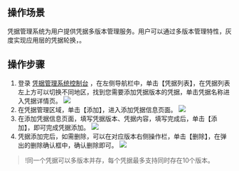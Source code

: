 ## 操作场景
凭据管理系统为用户提供凭据多版本管理服务。用户可以通过多版本管理特性，灰度实现应用层的凭据轮换，。
## 操作步骤
1. 登录 [凭据管理系统控制台](https://console.cloud.tencent.com/ssm) ，在左侧导航栏中，单击【凭据列表】，在凭据列表左上方可以切换不同地区，找到您需要添加凭据版本的凭据，单击凭据名称进入凭据详情页。
![](https://main.qcloudimg.com/raw/caedc8fa2c212810f70d48a3fc6b7940.png)
2. 在凭据管理区域，单击【添加】，进入添加凭据信息页面。
![](https://main.qcloudimg.com/raw/9432f231d6344bc62095f59c2bb0c2d2.png)
3. 在添加凭据信息页面，填写凭据版本、凭据内容，填写完成后，单击【添加】，即可完成凭据添加。
![](https://main.qcloudimg.com/raw/a25d8a07bcfd24a31a5c608bf0a71de6.png)
4. 凭据添加完后，如需删除，可以在对应版本右侧操作栏，单击【删除】，在弹出的删除确认框中，确认删除即可。
![](https://main.qcloudimg.com/raw/7652fbab35af71dccbda3443c6cc9da8.png)

>!同一个凭据可以多版本并存，每个凭据最多支持同时存在10个版本。
